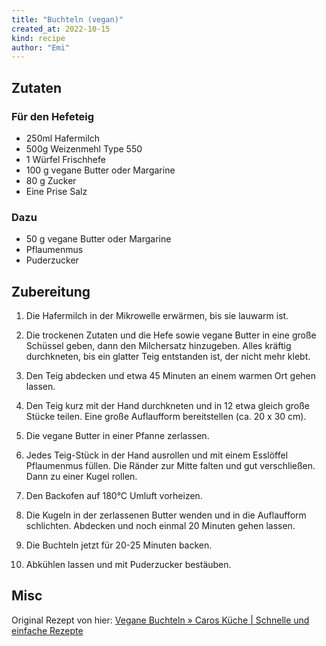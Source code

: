 ```yaml
---
title: "Buchteln (vegan)"
created_at: 2022-10-15
kind: recipe
author: "Emi"
---
```


## Zutaten

### Für den Hefeteig
* 250ml Hafermilch
* 500g Weizenmehl Type 550
* 1 Würfel Frischhefe
* 100 g vegane Butter oder Margarine
* 80 g Zucker
* Eine Prise Salz

### Dazu
* 50 g vegane Butter oder Margarine
* Pflaumenmus
* Puderzucker

## Zubereitung
1. Die Hafermilch in der Mikrowelle erwärmen, bis sie lauwarm ist. 

2. Die trockenen Zutaten und die Hefe sowie vegane Butter in eine große Schüssel geben, dann den Milchersatz hinzugeben. Alles kräftig durchkneten, bis ein glatter Teig entstanden ist, der nicht mehr klebt. 

3. Den Teig abdecken und etwa 45 Minuten an einem warmen Ort gehen lassen. 

4. Den Teig kurz mit der Hand durchkneten und in 12 etwa gleich große Stücke teilen. Eine große Auflaufform bereitstellen (ca. 20 x 30 cm). 

5. Die vegane Butter in einer Pfanne zerlassen. 

6. Jedes Teig-Stück in der Hand ausrollen und mit einem Esslöffel Pflaumenmus füllen. Die Ränder zur Mitte falten und gut verschließen. Dann zu einer Kugel rollen. 

7. Den Backofen auf 180°C Umluft vorheizen. 

8. Die Kugeln in der zerlassenen Butter wenden und in die Auflaufform schlichten. Abdecken und noch einmal 20 Minuten gehen lassen. 

9. Die Buchteln jetzt für 20-25 Minuten backen. 

10. Abkühlen lassen und mit Puderzucker bestäuben.

## Misc
Original Rezept von hier: [Vegane Buchteln » Caros Küche | Schnelle und einfache Rezepte](https://caroskueche.de/rezepte/vegane-buchteln/)